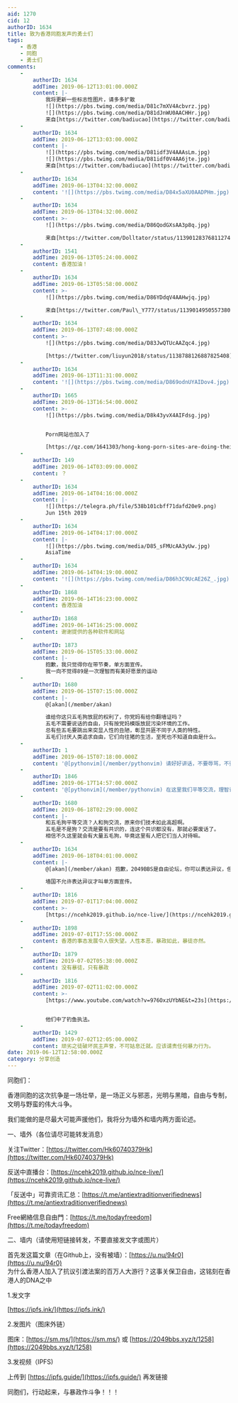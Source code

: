 ```yaml
---
aid: 1270
cid: 12
authorID: 1634
title: 致为香港同胞发声的勇士们
tags:
    - 香港
    - 同胞
    - 勇士们
comments:
    -
        authorID: 1634
        addTime: 2019-06-12T13:01:00.000Z
        content: |-
            我将更新一些标志性图片，请多多扩散  
            ![](https://pbs.twimg.com/media/D81c7mXV4Acbvrz.jpg)  
            ![](https://pbs.twimg.com/media/D81dJnWU0AACHHr.jpg)  
            来自[https://twitter.com/badiucao](https://twitter.com/badiucao)
    -
        authorID: 1634
        addTime: 2019-06-12T13:03:00.000Z
        content: |-
            ![](https://pbs.twimg.com/media/D81idf3V4AAAsLm.jpg)  
            ![](https://pbs.twimg.com/media/D81idf0V4AA6jte.jpg)  
            来自[https://twitter.com/badiucao](https://twitter.com/badiucao)
    -
        authorID: 1634
        addTime: 2019-06-13T04:32:00.000Z
        content: '![](https://pbs.twimg.com/media/D84x5aXU0AADPHm.jpg)'
    -
        authorID: 1634
        addTime: 2019-06-13T04:32:00.000Z
        content: >-
            ![](https://pbs.twimg.com/media/D86QodGXsAA3p8q.jpg)  

            来自[https://twitter.com/Dolltator/status/1139012837681127426](https://twitter.com/Dolltator/status/1139012837681127426)
    -
        authorID: 1541
        addTime: 2019-06-13T05:24:00.000Z
        content: 香港加油！
    -
        authorID: 1634
        addTime: 2019-06-13T05:58:00.000Z
        content: >-
            ![](https://pbs.twimg.com/media/D86YDdqV4AAHwjq.jpg)  

            来自[https://twitter.com/Paul\_Y777/status/1139014950557380608](https://twitter.com/Paul_Y777/status/1139014950557380608)
    -
        authorID: 1634
        addTime: 2019-06-13T07:48:00.000Z
        content: >-
            ![](https://pbs.twimg.com/media/D83JwQTUcAAZqc4.jpg)  

            [https://twitter.com/liuyun2018/status/1138788126887825408](https://twitter.com/liuyun2018/status/1138788126887825408)
    -
        authorID: 1634
        addTime: 2019-06-13T11:31:00.000Z
        content: '![](https://pbs.twimg.com/media/D869odnUYAIDov4.jpg)'
    -
        authorID: 1665
        addTime: 2019-06-13T16:54:00.000Z
        content: >-
            ![](https://pbs.twimg.com/media/D8k43yvX4AIFdsg.jpg)


            Porn网站也加入了  

            [https://qz.com/1641303/hong-kong-porn-sites-are-doing-their-bit-in-extradition-fight/](https://qz.com/1641303/hong-kong-porn-sites-are-doing-their-bit-in-extradition-fight/)
    -
        authorID: 149
        addTime: 2019-06-14T03:09:00.000Z
        content: ？
    -
        authorID: 1634
        addTime: 2019-06-14T04:16:00.000Z
        content: |-
            ![](https://telegra.ph/file/538b101cbff71dafd20e9.png)  
            Jun 15th 2019
    -
        authorID: 1634
        addTime: 2019-06-14T04:17:00.000Z
        content: |-
            ![](https://pbs.twimg.com/media/D85_sFMUcAA3yUw.jpg)  
            AsiaTime
    -
        authorID: 1634
        addTime: 2019-06-14T04:19:00.000Z
        content: '![](https://pbs.twimg.com/media/D86h3C9UcAE26Z_.jpg)'
    -
        authorID: 1868
        addTime: 2019-06-14T16:23:00.000Z
        content: 香港加油
    -
        authorID: 1868
        addTime: 2019-06-14T16:25:00.000Z
        content: 谢谢提供的各种软件和网站
    -
        authorID: 1873
        addTime: 2019-06-15T05:33:00.000Z
        content: |-
            抱歉，我只觉得你在带节奏，单方面宣传。  
            我一向不觉得89是一次理智而有美好愿景的运动
    -
        authorID: 1680
        addTime: 2019-06-15T07:15:00.000Z
        content: |-
            @[akan](/member/akan)

            谁给你这只五毛狗放屁的权利了，你党妈有给你翻墙证吗？  
            五毛不需要说话的自由，只有按党妈模版放屁污染环境的工作。  
            总有些五毛要跳出来突显人性的丑陋，彰显共匪不同于人类的特性。  
            五毛们讨厌人类追求自由，它们向往猪的生活，至死也不知道自由是什么。
    -
        authorID: 1
        addTime: 2019-06-15T07:18:00.000Z
        content: '@[pythonvim](/member/pythonvim) 请好好讲话，不要辱骂，不要扣帽子'
    -
        authorID: 1846
        addTime: 2019-06-17T14:57:00.000Z
        content: '@[pythonvim](/member/pythonvim) 在这里我们平等交流，理智讨论好吗，不要随意扣帽子，这样不好'
    -
        authorID: 1680
        addTime: 2019-06-18T02:29:00.000Z
        content: |-
            和五毛狗平等交流？人和狗交流，原来你们技术如此高超啊。  
            五毛是不是狗？交流是要有共识的，连这个共识都没有，那就必要废话了。  
            相信不久这里就会有大量五毛狗，毕竟这里有人把它们当人对待嘛。
    -
        authorID: 1634
        addTime: 2019-06-18T04:01:00.000Z
        content: |-
            @[akan](/member/akan) 抱歉，2049BBS是自由论坛，你可以表达异议，但请给出论据。

            墙国不允许表达异议才叫单方面宣传。
    -
        authorID: 1816
        addTime: 2019-07-01T17:04:00.000Z
        content: >-
            [https://ncehk2019.github.io/nce-live/](https://ncehk2019.github.io/nce-live/)
    -
        authorID: 1898
        addTime: 2019-07-01T17:55:00.000Z
        content: 香港的事态发展令人很失望。人性本恶，暴政如此，暴徒亦然。
    -
        authorID: 1879
        addTime: 2019-07-02T05:38:00.000Z
        content: 没有暴徒，只有暴政
    -
        authorID: 1816
        addTime: 2019-07-02T11:02:00.000Z
        content: >-
            [https://www.youtube.com/watch?v=976OxzUYbNE&t=23s](https://www.youtube.com/watch?v=976OxzUYbNE&t=23s)


            他们中了钓鱼执法。
    -
        authorID: 1429
        addTime: 2019-07-02T12:05:00.000Z
        content: 顽劣之徒破坏民主声誉，不可姑息迁就。应该谴责任何暴力行为。
date: 2019-06-12T12:58:00.000Z
category: 分享创造
---
```


同胞们：

香港同胞的这次抗争是一场壮举，是一场正义与邪恶，光明与黑暗，自由与专制，文明与野蛮的伟大斗争。

我们能做的是尽最大可能声援他们，我将分为墙外和墙内两方面论述。

一、墙外（各位请尽可能转发消息）

关注Twitter：[https://twitter.com/Hk60740379Hk](https://twitter.com/Hk60740379Hk)

反送中直播台：[https://ncehk2019.github.io/nce-live/](https://ncehk2019.github.io/nce-live/)

「反送中」可靠资讯汇总：[https://t.me/antiextraditionverifiednews](https://t.me/antiextraditionverifiednews)

Free網絡信息自由門：[https://t.me/todayfreedom](https://t.me/todayfreedom)

二、墙内（请使用短链接转发，不要直接发文字或图片）

首先发这篇文章（在Github上，没有被墙）：[https://u.nu/94r0](https://u.nu/94r0)  
为什么香港人加入了抗议引渡法案的百万人大游行？这事关保卫自由，这铭刻在香港人的DNA之中

1.发文字

[https://ipfs.ink/](https://ipfs.ink/)

2.发图片（图床外链）

图床：[https://sm.ms/](https://sm.ms/) 或 [https://2049bbs.xyz/t/1258](https://2049bbs.xyz/t/1258)

3.发视频（IPFS)

上传到 [https://ipfs.guide/](https://ipfs.guide/) 再发链接

同胞们，行动起来，与暴政作斗争！！！
